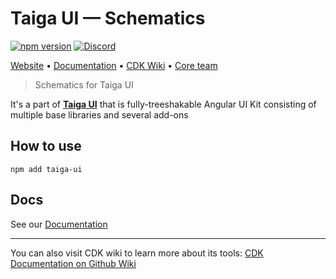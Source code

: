 # Taiga UI — Schematics

[![npm version](https://img.shields.io/npm/v/taiga-ui.svg)](https://npmjs.com/package/taiga-ui)
[![Discord](https://img.shields.io/discord/748677963142135818?color=7289DA&label=%23taiga-ui&logo=discord&logoColor=white)](https://discord.gg/Us8d8JVaTg)

[Website](https://taiga-ui.dev) • [Documentation](https://taiga-ui.dev/getting-started) • [CDK Wiki](https://github.com/TinkoffCreditSystems/taiga-ui/wiki) • [Core team](https://github.com/TinkoffCreditSystems/taiga-ui/#core-team)

> Schematics for Taiga UI

It's a part of [**Taiga UI**](https://github.com/TinkoffCreditSystems/taiga-ui) that is fully-treeshakable Angular UI Kit consisting of multiple base libraries and several add-ons

## How to use

```
npm add taiga-ui
```

## Docs

See our [Documentation](https://taiga-ui.dev/getting-started)

---

You can also visit CDK wiki to learn more about its tools:
[CDK Documentation on Github Wiki](https://github.com/TinkoffCreditSystems/taiga-ui/wiki/CDK)
